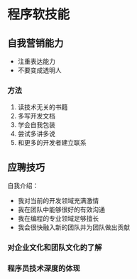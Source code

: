 # 程序软技能

## 自我营销能力

- 注重表达能力
- 不要变成透明人

### 方法

1. 读技术无关的书籍
2. 多写开发文档
3. 学会自我包装
4. 尝试多讲多说
5. 和更多的开发者建立联系

## 应聘技巧

自我介绍：

- 我对当前的开发领域充满激情
- 我在团队中能够很好的有效沟通
- 我在编程的专业领域足够擅长
- 我会很快融入新的团队并为团队做出贡献

### 对企业文化和团队文化的了解



### 程序员技术深度的体现